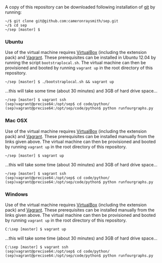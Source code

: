 A copy of this repository can be downloaded following installation of [git][git] by running:
```
~/$ git clone git@github.com:cameronraysmith/sep.git
~/$ cd sep
~/sep [master] $
```
### Ubuntu
Use of the virtual machine requires [VirtualBox][vbox] (including the extension pack) and [Vagrant][vagrant]. These prerequisites can be installed in Ubuntu 12.04 by running the script `bootstraplocal.sh`. The virtual machine can then be provisioned and booted by running `vagrant up` in the root directory of this repository.
```
~/sep [master] $ ./bootstraplocal.sh && vagrant up
```
...this will take some time (about 30 minutes) and 3GB of hard drive space...
```
~/sep [master] $ vagrant ssh
(sep)vagrant@precise64:/opt/sep$ cd code/python/
(sep)vagrant@precise64:/opt/sep/code/python$ python runfourgraphs.py
```

### Mac OSX

Use of the virtual machine requires [VirtualBox][vbox] (including the extension pack) and [Vagrant][vagrant]. These prerequisites can be installed manually from the links given above. The virtual machine can then be provisioned and booted by running `vagrant up` in the root directory of this repository.
```
~/sep [master] $ vagrant up
```
...this will take some time (about 30 minutes) and 3GB of hard drive space...
```
~/sep [master] $ vagrant ssh
(sep)vagrant@precise64:/opt/sep$ cd code/python/
(sep)vagrant@precise64:/opt/sep/code/python$ python runfourgraphs.py
```

### Windows

Use of the virtual machine requires [VirtualBox][vbox] (including the extension pack) and [Vagrant][vagrant]. These prerequisites can be installed manually from the links given above. The virtual machine can then be provisioned and booted by running `vagrant up` in the root directory of this repository.
```
C:\sep [master] $ vagrant up
```
...this will take some time (about 30 minutes) and 3GB of hard drive space...
```
C:\sep [master] $ vagrant ssh
(sep)vagrant@precise64:/opt/sep$ cd code/python/
(sep)vagrant@precise64:/opt/sep/code/python$ python runfourgraphs.py
```


[git]: http://git-scm.com/downloads
[vbox]: https://www.virtualbox.org/wiki/Downloads
[vagrant]: http://www.vagrantup.com/downloads.html

<!-- 1. See PLOS Computational Biology [LaTeX submission guidelines][1]
1. A [short math guide][2] from AMS.

[1]: http://www.ploscompbiol.org/static/latexGuidelines
[2]: ftp://ftp.ams.org/pub/tex/doc/amsmath/short-math-guide.pdf
 -->
